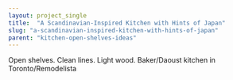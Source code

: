 ```yaml
---
layout: project_single
title:  "A Scandinavian-Inspired Kitchen with Hints of Japan"
slug: "a-scandinavian-inspired-kitchen-with-hints-of-japan"
parent: "kitchen-open-shelves-ideas"
---
```

Open shelves. Clean lines. Light wood. Baker/Daoust kitchen in Toronto/Remodelista